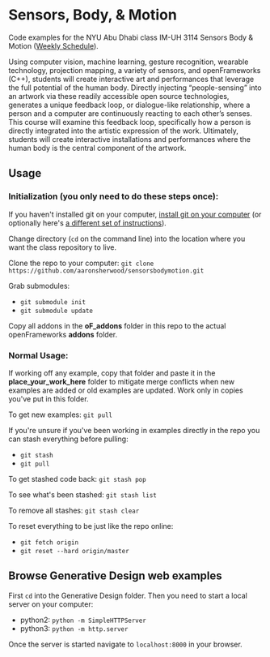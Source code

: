 # Sensors, Body, & Motion
Code examples for the NYU Abu Dhabi class IM-UH 3114 Sensors Body & Motion ([Weekly Schedule](http://sbm.nyuad.im/weekly-schedule/)).

Using computer vision, machine learning, gesture recognition, wearable technology, projection mapping, a variety of sensors, and openFrameworks (C++), students will create interactive art and performances that leverage the full potential of the human body. Directly injecting “people-sensing” into an artwork via these readily accessible open source technologies, generates a unique feedback loop, or dialogue-like relationship, where a person and a computer are continuously reacting to each other’s senses. This course will examine this feedback loop, specifically how a person is directly integrated into the artistic expression of the work. Ultimately, students will create interactive installations and performances where the human body is the central component of the artwork.

## Usage


### Initialization (you only need to do these steps once):
If you haven't installed git on your computer, [install git on your computer](https://git-scm.com/book/en/v2/Getting-Started-Installing-Git) (or optionally here's [a different set of instructions](https://www.linode.com/docs/development/version-control/how-to-install-git-on-linux-mac-and-windows/)).

Change directory (`cd` on the command line) into the location where you want the class repository to live.

Clone the repo to your computer: `git clone https://github.com/aaronsherwood/sensorsbodymotion.git`

Grab submodules:
* `git submodule init`
* `git submodule update`

Copy all addons in the __oF_addons__ folder in this repo to the actual openFrameworks __addons__ folder.

### Normal Usage:
If working off any example, copy that folder and paste it in the __place_your_work_here__ folder to mitigate merge conflicts when new examples are added or old examples are updated. Work only in copies you've put in this folder.

To get new examples: `git pull`

If you're unsure if you've been working in examples directly in the repo you can stash everything before pulling:
* `git stash`
* `git pull`

To get stashed code back: `git stash pop`

To see what's been stashed: `git stash list`

To remove all stashes: `git stash clear`

To reset everything to be just like the repo online:
* `git fetch origin`
* `git reset --hard origin/master`

## Browse Generative Design web examples
First `cd` into the Generative Design folder. Then you need to start a local server on your computer:
* python2: `python -m SimpleHTTPServer`
* python3: `python -m http.server`

Once the server is started navigate to `localhost:8000` in your browser.


